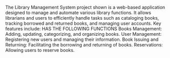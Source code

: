 
The Library Management System project shown is a web-based application designed to manage and automate various library functions.
It allows librarians and users to efficiently handle tasks such as cataloging books, tracking borrowed and returned books, and managing user accounts. Key features include:
HAS THE FOLLOWING FUNCTIONS
Books Management: Adding, updating, categorizing, and organizing books.
User Management: Registering new users and managing their information.
Book Issuing and Returning: Facilitating the borrowing and returning of books.
Reservations: Allowing users to reserve books.

